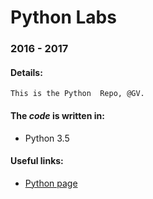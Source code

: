 # Python Labs
### 2016 - 2017

#### Details:
```
This is the Python  Repo, @GV.
```
#### The *code* is written in:
  - Python 3.5

#### Useful links:
- [Python page][cc7cc61a]

  [cc7cc61a]: https://sites.google.com/site/fiipythonprogramming/home "Python Page"

